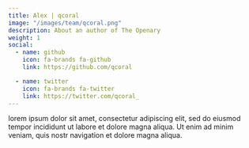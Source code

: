 ```yaml
---
title: Alex | qcoral
image: "/images/team/qcoral.png"
description: About an author of The Openary
weight: 1
social:
  - name: github
    icon: fa-brands fa-github
    link: https://github.com/qcoral

  - name: twitter
    icon: fa-brands fa-twitter
    link: https://twitter.com/qcoral_
---
```


lorem ipsum dolor sit amet, consectetur adipiscing elit, sed do eiusmod tempor incididunt ut labore et dolore magna aliqua. Ut enim ad minim veniam, quis nostr navigation et dolore magna aliqua.
